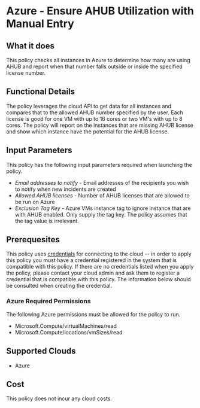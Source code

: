 # Azure - Ensure AHUB Utilization with Manual Entry

## What it does

This policy checks all instances in Azure to determine how many are using AHUB and report when that number falls outside or inside the specified license number.

## Functional Details

The policy leverages the cloud API to get data for all instances and compares that to the allowed AHUB number specified by the user.
Each license is good for one VM with up to 16 cores or two VM's with up to 8 cores. The policy will report on the instances that are missing AHUB license and show which instance have the potential for the AHUB license.

## Input Parameters

This policy has the following input parameters required when launching the policy.

- *Email addresses to notify* - Email addresses of the recipients you wish to notify when new incidents are created
- *Allowed AHUB licenses* - Number of AHUB licenses that are allowed to be run on Azure
- *Exclusion Tag Key* - Azure VMs instance tag to ignore instance that are with AHUB enabled. Only supply the tag key. The policy assumes that the tag value is irrelevant.
 
## Prerequesites

This policy uses [credentials](https://docs.rightscale.com/policies/users/guides/credential_management.html) for connecting to the cloud -- in order to apply this policy you must have a credential registered in the system that is compatible with this policy. If there are no credentials listed when you apply the policy, please contact your cloud admin and ask them to register a credential that is compatible with this policy. The information below should be consulted when creating the credential.

### Azure Required Permissions

The following Azure permissions must be allowed for the policy to run.
- Microsoft.Compute/virtualMachines/read
- Microsoft.Compute/locations/vmSizes/read

## Supported Clouds

- Azure

## Cost

This policy does not incur any cloud costs.


